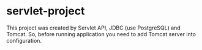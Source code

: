 # servlet-project

This project was created by Servlet API, JDBC (use PostgreSQL) and Tomcat.
So, before running application you need to add Tomcat server into configuration.
